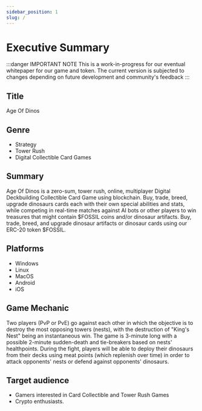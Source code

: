 ```yaml
---
sidebar_position: 1
slug: /
---
```


# Executive Summary

:::danger IMPORTANT NOTE
This is a work-in-progress for our eventual whitepaper for our game and token. The current version is subjected to changes depending on future development and community's feedback
:::

## Title

Age Of Dinos

## Genre

- Strategy
- Tower Rush
- Digital Collectible Card Games

## Summary

Age Of Dinos is a zero-sum, tower rush, online, multiplayer Digital Deckbuilding Collectible Card Game using blockchain. Buy, trade, breed, upgrade dinosaurs cards each with their own special abilities and stats, while competing in real-time matches against AI bots or other players to win treasures that might contain $FOSSIL coins and/or dinosaur artifacts.
Buy, trade, breed, and upgrade dinosaur artifacts or dinosaur cards using our ERC-20 token $FOSSIL.

## Platforms

- Windows
- Linux
- MacOS
- Android
- iOS

## Game Mechanic

Two players (PvP or PvE) go against each other in which the objective is to destroy the most opposing towers (nests), with the destruction of "King's Nest" being an instantaneous win.
The game is 3-minute long with a possible 2-minute sudden-death and tie-breakers based on nests' healthpoints.
During the fight, players will be able to deploy their dinosaurs from their decks using meat points (which replenish over time) in order to attack opponents' nests or defend against opponents' dinosaurs.

## Target audience

- Gamers interested in Card Collectible and Tower Rush Games
- Crypto enthusiasts.
